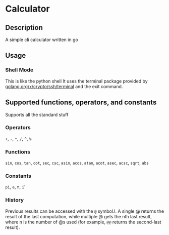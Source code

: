 # Calculator

## Description

A simple cli calculator written in go

## Usage
### Shell Mode
This is like the python shell
It uses the terminal package provided by [golang.org/x/crypto/ssh/terminal](golang.org/x/crypto/ssh/terminal) and the exit command.


## Supported functions, operators, and constants
Supports all the standard stuff

### Operators
```+```, ```-```, ```*```, ```/```, ```^```, ```%```

### Functions

```sin```, ```cos```, ```tan```, ```cot```, ```sec```, ```csc```, ```asin```, ```acos```, ```atan```, ```acot```, 
```asec```, ```acsc```, ```sqrt```, ```abs```

### Constants

```pi```, ```e```, ```π```, ```i```'

### History

Previous results can be accessed with the ```@``` symbol.l. A single @ returns the result of the last computation, while multiple @ gets the nth last result, where n is the number of @s used (for example, ```@@``` returns the second-last result).